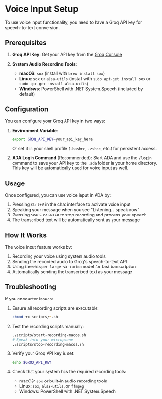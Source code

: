 # Voice Input Setup

To use voice input functionality, you need to have a Groq API key for speech-to-text conversion.

## Prerequisites

1. **Groq API Key**: Get your API key from the [Groq Console](https://console.groq.com/keys)

2. **System Audio Recording Tools**: 
   - **macOS**: `sox` (install with `brew install sox`)
   - **Linux**: `sox` or `alsa-utils` (install with `sudo apt-get install sox` or `sudo apt-get install alsa-utils`)
   - **Windows**: PowerShell with .NET System.Speech (included by default)

## Configuration

You can configure your Groq API key in two ways:

1. **Environment Variable**:
   ```bash
   export GROQ_API_KEY=your_api_key_here
   ```
   Or set it in your shell profile (`.bashrc`, `.zshrc`, etc.) for persistent access.

2. **ADA Login Command** (Recommended):
   Start ADA and use the `/login` command to save your API key to the `.ada` folder in your home directory. This key will be automatically used for voice input as well.

## Usage

Once configured, you can use voice input in ADA by:

1. Pressing `Ctrl+V` in the chat interface to activate voice input
2. Speaking your message when you see "Listening... speak now"
3. Pressing `SPACE` or `ENTER` to stop recording and process your speech
4. The transcribed text will be automatically sent as your message

## How It Works

The voice input feature works by:

1. Recording your voice using system audio tools
2. Sending the recorded audio to Groq's speech-to-text API
3. Using the `whisper-large-v3-turbo` model for fast transcription
4. Automatically sending the transcribed text as your message

## Troubleshooting

If you encounter issues:

1. Ensure all recording scripts are executable:
   ```bash
   chmod +x scripts/*.sh
   ```

2. Test the recording scripts manually:
   ```bash
   ./scripts/start-recording-macos.sh
   # Speak into your microphone
   ./scripts/stop-recording-macos.sh
   ```

3. Verify your Groq API key is set:
   ```bash
   echo $GROQ_API_KEY
   ```

4. Check that your system has the required recording tools:
   - macOS: `sox` or built-in audio recording tools
   - Linux: `sox`, `alsa-utils`, or `ffmpeg`
   - Windows: PowerShell with .NET System.Speech